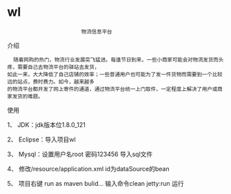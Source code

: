 # wl

							物流信息平台
介绍

      随着网购的热门，物流行业发展突飞猛进。每逢节日到来，一些小商家可能会对物流发货而头疼，需要自己去物流平台的驿站去发货，
    如此一来，大大降低了自己店铺的效率；一些普通用户也可能为了发一件货物而需要到一个比较远的站点，费时费力。如今，越来越多
    的物流平台都开发了网上寄件的通道，通过物流平台统一上门取件，一定程度上解决了用户或商家发货的难题。
    

使用

1、	JDK：jdk版本位1.8.0_121

2、	Eclipse：导入项目wl 		

3、	Mysql：设置用户名root  密码123456 导入sql文件

4、	修改/resource/application.xml  id为dataSource的bean

5、	项目右键 run as maven bulid... 输入命令clean jetty:run 运行


